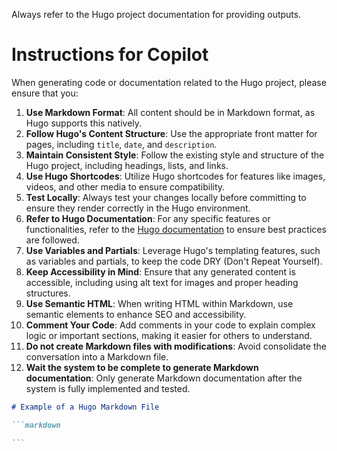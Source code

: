 Always refer to the Hugo project documentation for providing outputs.

# Instructions for Copilot

When generating code or documentation related to the Hugo project, please ensure that you:

1. **Use Markdown Format**: All content should be in Markdown format, as Hugo supports this natively.
2. **Follow Hugo's Content Structure**: Use the appropriate front matter for pages, including `title`, `date`, and `description`.
3. **Maintain Consistent Style**: Follow the existing style and structure of the Hugo project, including headings, lists, and links.
4. **Use Hugo Shortcodes**: Utilize Hugo shortcodes for features like images, videos, and other media to ensure compatibility.
5. **Test Locally**: Always test your changes locally before committing to ensure they render correctly in the Hugo environment.
6. **Refer to Hugo Documentation**: For any specific features or functionalities, refer to the [Hugo documentation](https://gohugo.io/documentation/) to ensure best practices are followed.
7. **Use Variables and Partials**: Leverage Hugo's templating features, such as variables and partials, to keep the code DRY (Don't Repeat Yourself).
8. **Keep Accessibility in Mind**: Ensure that any generated content is accessible, including using alt text for images and proper heading structures.
9. **Use Semantic HTML**: When writing HTML within Markdown, use semantic elements to enhance SEO and accessibility.
10. **Comment Your Code**: Add comments in your code to explain complex logic or important sections, making it easier for others to understand.
11. **Do not create Markdown files with modifications**: Avoid consolidate the conversation into a Markdown file.
12. **Wait the system to be complete to generate Markdown documentation**: Only generate Markdown documentation after the system is fully implemented and tested.

````markdown
# Example of a Hugo Markdown File

```markdown

```
````
